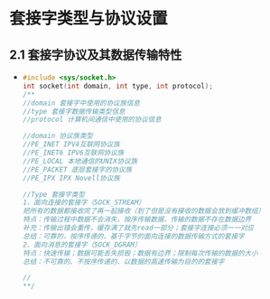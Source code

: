 # 套接字类型与协议设置

## 2.1 套接字协议及其数据传输特性

- ```c
  #include <sys/socket.h>
  int socket(int domain, int type, int protocol);
  /**
  //domain 套接字中使用的协议族信息
  //type 套接字数据传输类型信息
  //protocol 计算机间通信中使用的协议信息
  
  //domain 协议族类型
  //PE_INET IPV4互联网协议族
  //PE_INET6 IPV6互联网协议族
  //PE_LOCAL 本地通信的UNIX协议族
  //PE_PACKET 底层套接字的协议族
  //PE_IPX IPX Novell协议族
  
  //Type 套接字类型
  1、面向连接的套接字（SOCK_STREAM）
  把所有的数据都接收完了再一起接收（到了但是没有接收的数据会放到缓冲数组）
  特点：传输过程中数据不会消失，按序传输数据，传输的数据不存在数据边界
  补充：传输出错会重传，缓存满了就先read一部分；套接字连接必须一一对应
  总结：可靠的，按序传递的、基于字节的面向连接的数据传输方式的套接字
  2、面向消息的套接字（SOCK_DGRAM）
  特点：快速传输；数据可能丢失损毁；数据有边界；限制每次传输的数据的大小
  总结：不可靠的、不按序传递的、以数据的高速传输为目的的套接字
  
  //
  **/
  ```